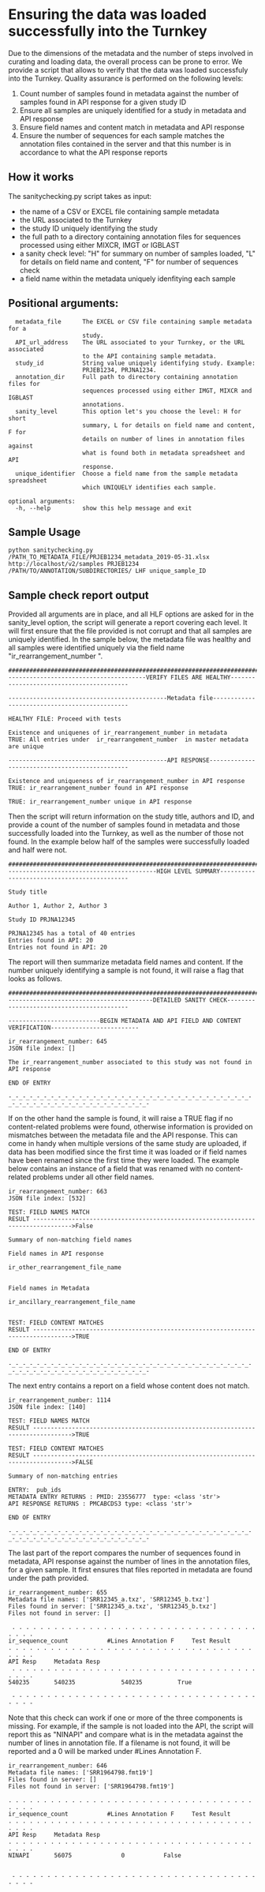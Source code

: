 # Ensuring the data was loaded successfully into the Turnkey

Due to the dimensions of the metadata and the number of steps involved in curating and loading data, the overall process can be prone to error. We provide a script that allows to verify that the data was loaded successfuly into the Turnkey. Quality assurance is performed on the following levels:

1) Count number of samples found in metadata against the number of samples found in API response for a given study ID
2) Ensure all samples are uniquely identified for a study in metadata and API response
3) Ensure field names and content match in metadata and API response
4) Ensure the number of sequences for each sample matches the annotation files contained in the server and that this number is in accordance to what the API response reports


## How it works

The sanitychecking.py script takes as input:

* the name of a CSV or EXCEL file containing sample metadata
* the URL associated to the Turnkey
* the study ID uniquely identifying the study
* the full path to a directory containing annotation files for sequences processed using either MIXCR, IMGT or 
IGBLAST
* a sanity check level: "H" for summary on number of samples loaded, "L" for details on field name and content, "F" for number of sequences check 
* a field name within the metadata uniquely idenfitying each sample


## Positional arguments:

```
  metadata_file      The EXCEL or CSV file containing sample metadata for a
                     study.
  API_url_address    The URL associated to your Turnkey, or the URL associated
                     to the API containing sample metadata.
  study_id           String value uniquely identifying study. Example:
                     PRJEB1234, PRJNA1234.
  annotation_dir     Full path to directory containing annotation files for
                     sequences processed using either IMGT, MIXCR and IGBLAST
                     annotations.
  sanity_level       This option let's you choose the level: H for short
                     summary, L for details on field name and content, F for
                     details on number of lines in annotation files against
                     what is found both in metadata spreadsheet and API
                     response.
  unique_identifier  Choose a field name from the sample metadata spreadsheet
                     which UNIQUELY identifies each sample.

optional arguments:
  -h, --help         show this help message and exit

```
## Sample Usage

```
python sanitychecking.py /PATH_TO_METADATA_FILE/PRJEB1234_metadata_2019-05-31.xlsx http://localhost/v2/samples PRJEB1234 /PATH/TO/ANNOTATION/SUBDIRECTORIES/ LHF unique_sample_ID
```

## Sample check report output

Provided all arguments are in place, and all HLF options are asked for in the sanity_level option, the script will generate a report covering each level. It will first ensure that the file provided is not corrupt and that all samples are uniquely identified. In the sample below, the metadata file was healthy and all samples were identified uniquely via the field name "ir_rearrangement_number
".

```
########################################################################################################
---------------------------------------VERIFY FILES ARE HEALTHY-----------------------------------------

---------------------------------------------Metadata file----------------------------------------------

HEALTHY FILE: Proceed with tests

Existence and uniquenes of ir_rearrangement_number in metadata
TRUE: All entries under  ir_rearrangement_number  in master metadata are unique

---------------------------------------------API RESPONSE-----------------------------------------------

Existence and uniqueness of ir_rearrangement_number in API response
TRUE: ir_rearrangement_number found in API response

TRUE: ir_rearrangement_number unique in API response
```

Then the script will return information on the study title, authors and ID, and provide a count of the number of samples found in metadata and those successfully loaded into the Turnkey, as well as the number of those not found. In the example below half of the samples were successfully loaded and half were not. 

```
########################################################################################################
------------------------------------------HIGH LEVEL SUMMARY--------------------------------------------

Study title

Author 1, Author 2, Author 3

Study ID PRJNA12345

PRJNA12345 has a total of 40 entries
Entries found in API: 20
Entries not found in API: 20

```
The report will then summarize metadata field names and content. If the number uniquely identifying a sample is not found, it will raise a flag that looks as follows. 

```
########################################################################################################
-----------------------------------------DETAILED SANITY CHECK------------------------------------------

--------------------------BEGIN METADATA AND API FIELD AND CONTENT VERIFICATION-------------------------

ir_rearrangement_number: 645
JSON file index: []

The ir_rearrangement_number associated to this study was not found in API response

END OF ENTRY

-_-_-_-_-_-_-_-_-_-_-_-_-_-_-_-_-_-_-_-_-_-_-_-_-_-_-_-_-_-_-_-_-_-_-_-_-_-_-_-_-_-_-_-_-_-_-_-_-_-_-_-_-_-_-
```

If on the other hand the sample is found, it will raise a TRUE flag if no content-related problems were found, otherwise information is provided on mismatches between the metadata file and the API response. This can come in handy when multiple versions of the same study are uploaded, if data has been modified since the first time it was loaded or if field names have been renamed since the first time they were loaded. The example below contains an instance of a field that was renamed with no content-related problems under all other field names. 

```
ir_rearrangement_number: 663
JSON file index: [532]

TEST: FIELD NAMES MATCH
RESULT --------------------------------------------------------------------------------->False

Summary of non-matching field names 

Field names in API response 

ir_other_rearrangement_file_name


Field names in Metadata 

ir_ancillary_rearrangement_file_name


TEST: FIELD CONTENT MATCHES
RESULT --------------------------------------------------------------------------------->TRUE 

END OF ENTRY

-_-_-_-_-_-_-_-_-_-_-_-_-_-_-_-_-_-_-_-_-_-_-_-_-_-_-_-_-_-_-_-_-_-_-_-_-_-_-_-_-_-_-_-_-_-_-_-_-_-_-_-_-_-_-
```

The next entry contains a report on a field whose content does not match. 

```
ir_rearrangement_number: 1114
JSON file index: [140]

TEST: FIELD NAMES MATCH
RESULT --------------------------------------------------------------------------------->TRUE

TEST: FIELD CONTENT MATCHES
RESULT --------------------------------------------------------------------------------->FALSE 

Summary of non-matching entries 

ENTRY:  pub_ids
METADATA ENTRY RETURNS : PMID: 23556777  type: <class 'str'>
API RESPONSE RETURNS : PMCABCDS3 type: <class 'str'>

END OF ENTRY

-_-_-_-_-_-_-_-_-_-_-_-_-_-_-_-_-_-_-_-_-_-_-_-_-_-_-_-_-_-_-_-_-_-_-_-_-_-_-_-_-_-_-_-_-_-_-_-_-_-_-_-_-_-_-
```

The last part of the report compares the number of sequences found in metadata, API response against the number of lines in the annotation files, for a given sample. It first ensures that files reported in metadata are found under the path provided. 

```
ir_rearrangement_number: 655
Metadata file names: ['SRR12345_a.txz', 'SRR12345_b.txz']
Files found in server: ['SRR12345_a.txz', 'SRR12345_b.txz']
Files not found in server: []

 . . . . . . . . . . . . . . . . . . . . . . . . . . . . . . . . . . . . . . . 
ir_sequence_count 			#Lines Annotation F 	Test Result
. . . . . . . . . . . . . . . . . . . . . . . . . . . . . . . . . . . . . . . 
API Resp 	 Metadata Resp
 . . . . . . . . . . . . . . . . . . . . . . . . . . . . . . . . . . . . . . . 
540235 		 540235				540235			True

 - - - - - - - - - - - - - - - - - - - - - - - - - - - - - - - - - - - - - - -
```

Note that this check can work if one or more of the three components is missing. For example, if the sample is not loaded into the API, the script will report this as "NINAPI" and compare what is in the metadata against the number of lines in annotation file. If a filename is not found, it will be reported and a 0 will be marked under #Lines Annotation F. 

```
ir_rearrangement_number: 646
Metadata file names: ['SRR1964798.fmt19']
Files found in server: []
Files not found in server: ['SRR1964798.fmt19']

. . . . . . . . . . . . . . . . . . . . . . . . . . . . . . . . . . . . . . . 
ir_sequence_count 			#Lines Annotation F 	Test Result
. . . . . . . . . . . . . . . . . . . . . . . . . . . . . . . . . . . . . . . 
API Resp 	 Metadata Resp
. . . . . . . . . . . . . . . . . . . . . . . . . . . . . . . . . . . . . . . 
NINAPI 		 56075				0			False


 - - - - - - - - - - - - - - - - - - - - - - - - - - - - - - - - - - - - - - - 
 ```

